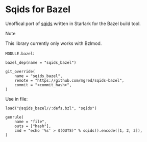 # Sqids for Bazel

Unoffical port of [sqids](https://sqids.org/) written in Starlark for the Bazel build tool.

> [!NOTE]
> This library currently only works with Bzlmod.

`MODULE.bazel`:

```starlark
bazel_dep(name = "sqids_bazel")

git_override(
    name = "sqids_bazel",
    remote = "https://github.com/mgred/sqids-bazel",
    commit = "<commit_hash>",
)
```

Use in file:

```starlark
load("@sqids_bazel//:defs.bzl", "sqids")

genrule(
    name = "file",
    outs = ["hash"],
    cmd = "echo '%s' > $(OUTS)" % sqids().encode([1, 2, 3]),
)
```
